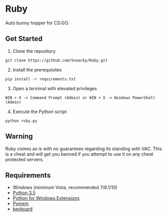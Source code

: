 # Ruby
Auto bunny hopper for CS:GO.

## Get Started
1. Clone the repository
```
git clone https://github.com/Snaacky/Ruby.git
```

2. Install the prerequisites
```
pip install -r requirements.txt
```
3. Open a terminal with elevated privileges
```
WIN + X -> Command Prompt (Admin) or WIN + X -> Windows PowerShell (Admin)
```

4. Execute the Python script
```
python ruby.py
```

## Warning
Ruby comes as is with no guarantees regarding its standing with VAC. This is a cheat and will get you banned if you attempt to use it on any cheat protected servers.

## Requirements
* Windows (minimum Vista, recommended 7/8.1/10)
* [Python 3.5](https://www.python.org/downloads/)
* [Python for Windows Extensions](https://github.com/mhammond/pywin32)
* [Pymem](https://github.com/srounet/Pymem)
* [keyboard](https://github.com/boppreh/keyboard)
